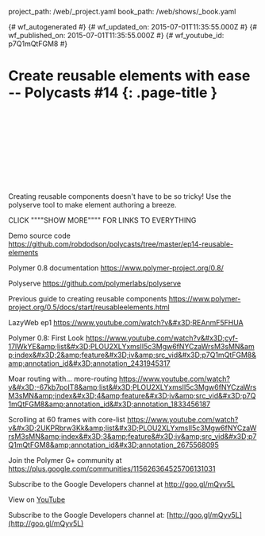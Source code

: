 project_path: /web/_project.yaml
book_path: /web/shows/_book.yaml

{# wf_autogenerated #}
{# wf_updated_on: 2015-07-01T11:35:55.000Z #}
{# wf_published_on: 2015-07-01T11:35:55.000Z #}
{# wf_youtube_id: p7Q1mQtFGM8 #}

# Create reusable elements with ease -- Polycasts #14 {: .page-title }


<div class="video-wrapper">
  <iframe class="devsite-embedded-youtube-video" data-video-id="p7Q1mQtFGM8"
          data-autohide="1" data-showinfo="0" frameborder="0" allowfullscreen>
  </iframe>
</div>

Creating reusable components doesn&#x27;t have to be so tricky! Use the polyserve tool to make element authoring a breeze.

CLICK &quot;&quot;&quot;&quot;SHOW MORE&quot;&quot;&quot;&quot; FOR LINKS TO EVERYTHING

Demo source code
https://github.com/robdodson/polycasts/tree/master/ep14-reusable-elements

Polymer 0.8 documentation
https://www.polymer-project.org/0.8/

Polyserve
https://github.com/polymerlabs/polyserve

Previous guide to creating reusable components
https://www.polymer-project.org/0.5/docs/start/reusableelements.html

LazyWeb ep1
https://www.youtube.com/watch?v&#x3D;REAnmF5FHUA

Polymer 0.8: First Look
https://www.youtube.com/watch?v&#x3D;cyf-17lWkYE&amp;list&#x3D;PLOU2XLYxmsII5c3Mgw6fNYCzaWrsM3sMN&amp;index&#x3D;2&amp;feature&#x3D;iv&amp;src_vid&#x3D;p7Q1mQtFGM8&amp;annotation_id&#x3D;annotation_2431945317

Moar routing with... more-routing
https://www.youtube.com/watch?v&#x3D;-67kb7poIT8&amp;list&#x3D;PLOU2XLYxmsII5c3Mgw6fNYCzaWrsM3sMN&amp;index&#x3D;4&amp;feature&#x3D;iv&amp;src_vid&#x3D;p7Q1mQtFGM8&amp;annotation_id&#x3D;annotation_1833456187

Scrolling at 60 frames with core-list
https://www.youtube.com/watch?v&#x3D;2UKPRbrw3Kk&amp;list&#x3D;PLOU2XLYxmsII5c3Mgw6fNYCzaWrsM3sMN&amp;index&#x3D;3&amp;feature&#x3D;iv&amp;src_vid&#x3D;p7Q1mQtFGM8&amp;annotation_id&#x3D;annotation_2675568095

Join the Polymer G+ community at https://plus.google.com/communities/115626364525706131031

Subscribe to the Google Developers channel at http://goo.gl/mQyv5L

View on [YouTube](https://youtu.be/p7Q1mQtFGM8)

Subscribe to the Google Developers channel at: [http://goo.gl/mQyv5L](http://goo.gl/mQyv5L)
